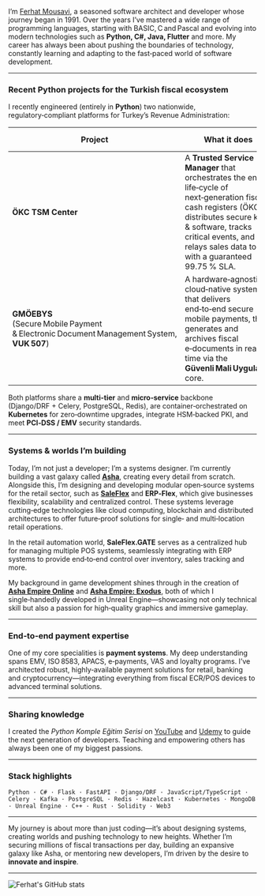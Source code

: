 I’m [Ferhat Mousavi](https://www.linkedin.com/in/ferhatmousavi/), a seasoned software architect and developer whose journey began in 1991. Over the years I’ve mastered a wide range of programming languages, starting with BASIC, C and Pascal and evolving into modern technologies such as **Python, C#, Java, Flutter** and more. My career has always been about pushing the boundaries of technology, constantly learning and adapting to the fast‑paced world of software development.

---

### Recent Python projects for the Turkish fiscal ecosystem
I recently engineered (entirely in **Python**) two nationwide, regulatory‑compliant platforms for Turkey’s Revenue Administration:

| Project | What it does | Why it matters |
|---------|--------------|----------------|
| **ÖKC TSM Center** | A **Trusted Service Manager** that orchestrates the entire life‑cycle of next‑generation fiscal cash registers (ÖKC); distributes secure keys & software, tracks critical events, and relays sales data to GİB with a guaranteed 99.75 % SLA. | Ensures every cash register in the country stays compliant, securely patched and continuously connected. |
| **GMÖEBYS**<br/>(Secure Mobile Payment & Electronic Document Management System, **VUK 507**) | A hardware‑agnostic, cloud‑native system that delivers end‑to‑end secure mobile payments, then generates and archives fiscal e‑documents in real time via the **Güvenli Mali Uygulama** core. | Closes tax gaps by binding every mobile sale to an auditable e‑invoice or information slip. |

Both platforms share a **multi-tier** and **micro‑service** backbone (Django/DRF + Celery, PostgreSQL, Redis), are container‑orchestrated on **Kubernetes** for zero‑downtime upgrades, integrate HSM‑backed PKI, and meet **PCI‑DSS / EMV** security standards.

---

### Systems & worlds I’m building
Today, I’m not just a developer; I’m a systems designer. I’m currently building a vast galaxy called **[Asha](https://asha-empire.com/)**, creating every detail from scratch. Alongside this, I’m designing and developing modular open‑source systems for the retail sector, such as **[SaleFlex](https://saleflex.app/)** and **ERP‑Flex**, which give businesses flexibility, scalability and centralized control. These systems leverage cutting‑edge technologies like cloud computing, blockchain and distributed architectures to offer future‑proof solutions for single‑ and multi‑location retail operations.

In the retail automation world, **SaleFlex.GATE** serves as a centralized hub for managing multiple POS systems, seamlessly integrating with ERP systems to provide end‑to‑end control over inventory, sales tracking and more.

My background in game development shines through in the creation of **[Asha Empire Online](https://asha-empire.com/asha-empire-online)** and **[Asha Empire: Exodus](https://asha-empire.com/asha-empire-exodus)**, both of which I single‑handedly developed in Unreal Engine—showcasing not only technical skill but also a passion for high‑quality graphics and immersive gameplay.

---

### End‑to‑end payment expertise
One of my core specialities is **payment systems**. My deep understanding spans EMV, ISO 8583, APACS, e‑payments, VAS and loyalty programs. I’ve architected robust, highly‑available payment solutions for retail, banking and cryptocurrency—integrating everything from fiscal ECR/POS devices to advanced terminal solutions.

---

### Sharing knowledge
I created the *Python Komple Eğitim Serisi* on [YouTube](https://www.youtube.com/watch?v=-NcgZe34gB0&list=PLtTs2BKyiS4C0KLmXx-3k4ho5tfW3Gs5C) and [Udemy](https://www.udemy.com/course/python-komple-egitim-seti-2023/) to guide the next generation of developers. Teaching and empowering others has always been one of my biggest passions.

---

### Stack highlights
`Python · C# · Flask · FastAPI · Django/DRF · JavaScript/TypeScript · Celery · Kafka · PostgreSQL · Redis · Hazelcast · Kubernetes · MongoDB · Unreal Engine · C++ · Rust · Solidity · Web3`

---

My journey is about more than just coding—it’s about designing systems, creating worlds and pushing technology to new heights. Whether I’m securing millions of fiscal transactions per day, building an expansive galaxy like Asha, or mentoring new developers, I’m driven by the desire to **innovate and inspire**.

---

![Ferhat's GitHub stats](https://github-readme-stats.vercel.app/api?username=ferhat-mousavi&theme=radical&hide_border=false&include_all_commits=true&count_private=true)
